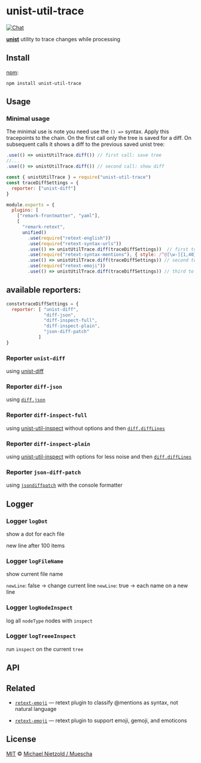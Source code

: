 # unist-util-trace

[![Chat][chat-badge]][chat]

[**unist**][unist] utility to trace changes while processing

## Install

[npm][]:

```shell
npm install unist-util-trace
```

## Usage

### Minimal usage

The minimal use is note you need use the `() =>` syntax. Apply this tracepoints to the chain. On the first call only the tree is saved for a diff. On subsequent calls it shows a diff to the previous saved unist tree: 
```js
.use(() => unistUtilTrace.diff()) // first call: save tree
//...
.use(() => unistUtilTrace.diff()) // second call: show diff
```



```js
const { unistUtilTrace } = require("unist-util-trace")
const traceDiffSettings = {
  reporter: ["unist-diff"]
}
```

```js
module.exports = {
  plugins: [
    ["remark-frontmatter", "yaml"],
    [
      "remark-retext",
      unified()
        .use(require("retext-english"))
        .use(require("retext-syntax-urls"))
        .use(() => unistUtilTrace.diff(traceDiffSettings))  // first to set tracepoint
        .use(require("retext-syntax-mentions"), { style: /^@[\w-]{1,40}$/ })
        .use(() => unistUtilTrace.diff(traceDiffSettings)) // second to see diffs from mentions
        .use(require("retext-emoji"))
        .use(() => unistUtilTrace.diff(traceDiffSettings)) // third to see diffs in retext-emoji
```


## available reporters:

```js
constxtraceDiffSettings = {
  reporter: [ "unist-diff", 
              "diff-json", 
              "diff-inspect-full", 
              "diff-inspect-plain", 
              "json-diff-patch"
            ]
}
```

### Reporter `unist-diff`

using [unist-diff](https://github.com/syntax-tree/unist-diff)
 
### Reporter `diff-json`

using [`diff.json`](https://github.com/kpdecker/jsdiff)

### Reporter `diff-inspect-full`

using [unist-util-inspect](https://github.com/syntax-tree/unist-util-inspect) without options and then [`diff.diffLines`](https://github.com/kpdecker/jsdiff)

### Reporter `diff-inspect-plain`

using [unist-util-inspect](https://github.com/syntax-tree/unist-util-inspect) with options for less noise and then [`diff.diffLines`](https://github.com/kpdecker/jsdiff)
 
### Reporter `json-diff-patch`

using [`jsondiffpatch`](https://github.com/benjamine/jsondiffpatch) with the console formatter


## Logger

### Logger `logDot`

show a dot for each file

new line after 100 items

### Logger `logFileName`

show current file name

`newLine`: false -> change current line
`newLine`: true -> each name on a new line


### Logger `logNodeInspect`

log all `nodeType` nodes with `inspect`

### Logger `logTreeeInspect`

run `inspect` on the current `tree`

## API

### 

## Related

- [`retext-emoji`](https://github.com/retextjs/retext-syntax-mentions)
  — retext plugin to classify @mentions as syntax, not natural language

- [`retext-emoji`](https://github.com/retextjs/retext-emoji)
  — retext plugin to support emoji, gemoji, and emoticons

## License

[MIT][license] © [Michael Nietzold / Muescha](https://github.com/muescha/unist-util-trace)

<!-- Definition -->

[chat-badge]: https://img.shields.io/badge/chat-spectrum-7b16ff.svg
[chat]: https://spectrum.chat/unified/syntax-tree
[npm]: https://docs.npmjs.com/cli/install
[license]: license
[unist]: https://github.com/syntax-tree/unist

